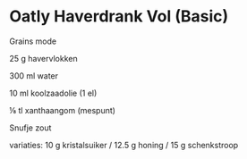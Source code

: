 # Oatly Haverdrank Vol (Basic)

Grains mode

25 g havervlokken

300 ml water

10 ml koolzaadolie (1 el)

⅛ tl xanthaangom (mespunt)

Snufje zout

variaties: 10 g kristalsuiker / 12.5 g honing / 15 g schenkstroop